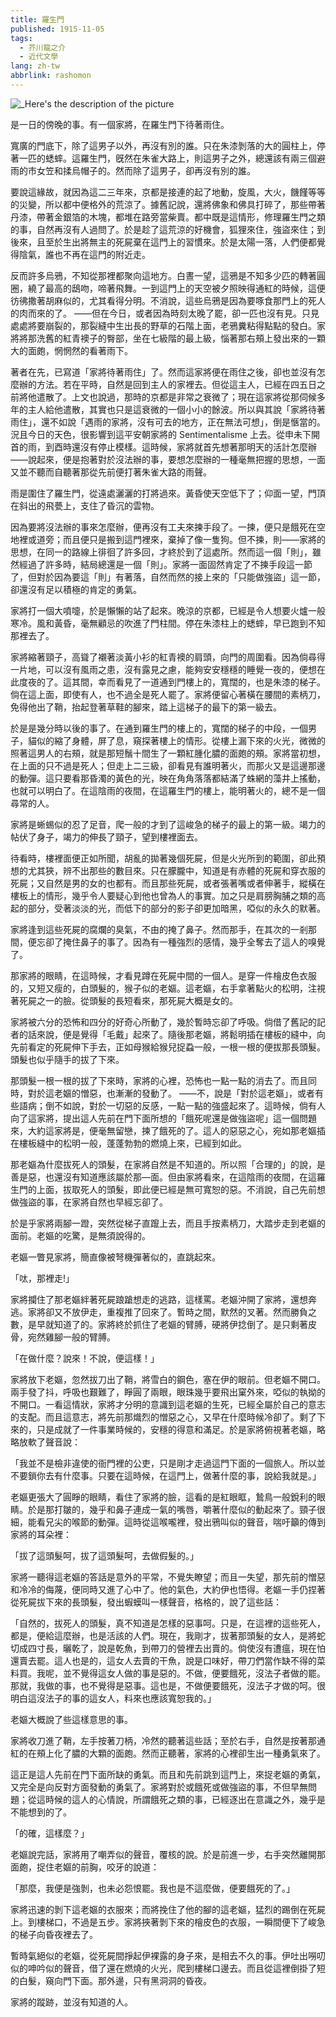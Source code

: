 ```yaml
---
title: 羅生門
published: 1915-11-05
tags:
  - 芥川龍之介
  - 近代文學
lang: zh-tw
abbrlink: rashomon
---
```


![_Here's the description of the picture](https://image.radishzz.cc/picsmaller/06.webp)

是一日的傍晚的事。有一個家將，在羅生門下待著雨住。

寬廣的門底下，除了這男子以外，再沒有別的誰。只在朱漆剝落的大的圓柱上，停著一匹的蟋蟀。這羅生門，旣然在朱雀大路上，則這男子之外，總還該有兩三個避雨的市女笠和揉烏帽子的。然而除了這男子，卻再沒有別的誰。

要說這緣故，就因為這二三年來，京都是接連的起了地動，旋風，大火，饑饉等等的災變，所以都中便格外的荒涼了。據舊記說，還將佛象和佛具打碎了，那些帶著丹漆，帶著金銀箔的木塊，都堆在路旁當柴賣。都中既是這情形，修理羅生門之類的事，自然再沒有人過問了。於是趁了這荒涼的好機會，狐狸來住，強盜來住；到後來，且至於生出將無主的死屍棄在這門上的習慣來。於是太陽一落，人們便都覺得陰氣，誰也不再在這門的附近走。

反而許多烏鴉，不知從那裡都聚向這地方。白晝一望，這鴉是不知多少匹的轉著圓圈，繞了最高的鴟吻，啼著飛舞。一到這門上的天空被夕照映得通紅的時候，這便彷彿撒著胡麻似的，尤其看得分明。不消說，這些烏鴉是因為要啄食那門上的死人的肉而來的了。 ——但在今日，或者因為時刻太晚了罷，卻一匹也沒有見。只見處處將要崩裂的，那裂縫中生出長的野草的石階上面，老鴉糞粘得點點的發白。家將將那洗舊的紅青襖子的臀部，坐在七級階的最上級，惱著那右頰上發出來的一顆大的面皰，惘惘然的看著雨下。

著者在先，已寫道「家將待著雨住」了。然而這家將便在雨住之後，卻也並沒有怎麼辦的方法。若在平時，自然是回到主人的家裡去。但從這主人，已經在四五日之前將他遣散了。上文也說過，那時的京都是非常之衰微了；現在這家將從那伺候多年的主人給他遣散，其實也只是這衰微的一個小小的餘波。所以與其說「家將待著雨住」，還不如說「遇雨的家將，沒有可去的地方，正在無法可想」，倒是愜當的。況且今日的天色，很影響到這平安朝家將的 Sentimentalisme 上去。從申未下開首的雨，到酉時還沒有停止模樣。這時候，家將就首先想著那明天的活計怎麼辦——說起來，便是抱著對於沒法辦的事，要想怎麼辦的一種毫無把握的思想，一面又並不聽而自聽著那從先前便打著朱雀大路的雨聲。

雨是圍住了羅生門，從遠處灑灑的打將過來。黃昏使天空低下了；仰面一望，門頂在斜出的飛甍上，支住了昏沉的雲物。

因為要將沒法辦的事來怎麼辦，便再沒有工夫來揀手段了。一揀，便只是餓死在空地裡或道旁；而且便只是搬到這門裡來，棄掉了像一隻狗。但不揀，則——家將的思想，在同一的路線上徘徊了許多回，才終於到了這處所。然而這一個「則」，雖然經過了許多時，結局總還是一個「則」。家將一面固然肯定了不揀手段這一節了，但對於因為要這「則」有著落，自然而然的接上來的「只能做強盜」這一節，卻還沒有足以積極的肯定的勇氣。

家將打一個大噴嚏，於是懶懶的站了起來。晚涼的京都，已經是令人想要火爐一般寒冷。風和黃昏，毫無顧忌的吹進了門柱間。停在朱漆柱上的蟋蟀，早已跑到不知那裡去了。

家將縮著頸子，高聳了襯著淡黃小衫的紅青襖的肩頭，向門的周圍看。因為倘尋得一片地，可以沒有風雨之患，沒有露見之慮，能夠安安穩穩的睡覺一夜的，便想在此度夜的了。這其間，幸而看見了一道通到門樓上的，寬闊的，也是朱漆的梯子。倘在這上面，即使有人，也不過全是死人罷了。家將便留心著橫在腰間的素柄刀，免得他出了鞘，抬起登著草鞋的腳來，踏上這梯子的最下的第一級去。

於是是幾分時以後的事了。在通到羅生門的樓上的，寬闊的梯子的中段，一個男子，貓似的縮了身體，屏了息，窺探著樓上的情形。從樓上漏下來的火光，微微的照著這男人的右頰，就是那短鬚十間生了一顆紅腫化膿的面皰的頰。家將當初想，在上面的只不過是死人；但走上二三級，卻看見有誰明著火，而那火又是這邊那邊的動彈。這只要看那昏濁的黃色的光，映在角角落落都結滿了蛛網的藻井上搖動，也就可以明白了。在這陰雨的夜間，在這羅生門的樓上，能明著火的，總不是一個尋常的人。

家將是蜥蜴似的忍了足音，爬一般的才到了這峻急的梯子的最上的第一級。竭力的帖伏了身子，竭力的伸長了頸子，望到樓裡面去。

待看時，樓裡面便正如所聞，胡亂的拋著幾個死屍，但是火光所到的範圍，卻此預想的尤其狹，辨不出那些的數目來。只在朦朧中，知道是有赤體的死屍和穿衣服的死屍；又自然是男的女的也都有。而且那些死屍，或者張著嘴或者伸著手，縱橫在樓板上的情形，幾乎令人要疑心到他也曾為人的事實。加之只是肩膀胸脯之類的高起的部分，受著淡淡的光，而低下的部分的影子卻更加暗黑，啞似的永久的默著。

家將逢到這些死屍的腐爛的臭氣，不由的掩了鼻子。然而那手，在其次的一剎那間，便忘卻了掩住鼻子的事了。因為有一種強烈的感情，幾乎全奪去了這人的嗅覺了。

那家將的眼睛，在這時候，才看見蹲在死屍中間的一個人。是穿一件檜皮色衣服的，又短又瘦的，白頭髮的，猴子似的老嫗。這老嫗，右手拿著點火的松明，注視著死屍之一的臉。從頭髮的長短看來，那死屍大概是女的。

家將被六分的恐怖和四分的好奇心所動了，幾於暫時忘卻了呼吸。倘借了舊記的記者的話來說，便是覺得「毛戴」起來了。隨後那老嫗，將鬆明插在樓板的縫中，向先前看定的死屍伸下手去，正如母猴給猴兒捉蝨一般，一根一根的便拔那長頭髮。頭髮也似乎隨手的拔了下來。

那頭髮一根一根的拔了下來時，家將的心裡，恐怖也一點一點的消去了。而且同時，對於這老嫗的憎惡，也漸漸的發動了。 ——不，說是「對於這老嫗」，或者有些語病；倒不如說，對於一切惡的反感，一點一點的強盛起來了。這時候，倘有人向了這家將，提出這人先前在門下面所想的「餓死呢還是做強盜呢」這一個問題來，大約這家將是，便毫無留戀，揀了餓死的了。這人的惡惡之心，宛如那老嫗插在樓板縫中的松明一般，蓬蓬勃勃的燃燒上來，已經到如此。

那老嫗為什麼拔死人的頭髮，在家將自然是不知道的。所以照「合理的」的說，是善是惡，也還沒有知道應該屬於那—面。但由家將看來，在這陰雨的夜間，在這羅生門的上面，拔取死人的頭髮，即此便已經是無可寬恕的惡。不消說，自己先前想做強盜的事，在家將自然也早經忘卻了。

於是乎家將兩腳一蹬，突然從梯子直躥上去，而且手按素柄刀，大踏步走到老嫗的面前。老嫗的吃驚，是無須說得的。

老嫗一瞥見家將，簡直像被弩機彈著似的，直跳起來。

「呔，那裡走!」

家將攔住了那老嫗絆著死屍踉蹌想走的逃路，這樣罵。老嫗沖開了家將，還想奔逃。家將卻又不放伊走，重複推了回來了。暫時之間，默然的叉著。然而勝負之數，是早就知道了的。家將終於抓住了老嫗的臂膊，硬將伊捻倒了。是只剩著皮骨，宛然雞腳一般的臂膊。

「在做什麼？說來！不說，便這樣！」

家將放下老嫗，忽然拔刀出了鞘，將雪白的鋼色，塞在伊的眼前。但老嫗不開口。兩手發了抖，呼吸也艱難了，睜圓了兩眼，眼珠幾乎要飛出窠外來，啞似的執拗的不開口。一看這情狀，家將才分明的意識到這老嫗的生死，已經全屬於自己的意志的支配。而且這意志，將先前那熾烈的憎惡之心，又早在什麼時候冷卻了。剩了下來的，只是成就了一件事業時候的，安穩的得意和滿足。於是家將俯視著老嫗，略略放軟了聲音說：

「我並不是檢非違使的衙門裡的公吏，只是剛才走過這門下面的一個旅人。所以並不要鎖你去有什麼事。只要在這時候，在這門上，做著什麼的事，說給我就是。」

老嫗更張大了圓睜的眼睛，看住了家將的臉，這看的是紅眼眶，鷙鳥一般銳利的眼睛。於是那打皺的，幾乎和鼻子連成一氣的嘴唇，嚼著什麼似的動起來了。頸子很細，能看兄尖的喉節的動彈。這時從這喉嚨裡，發出鴉叫似的聲音，喘吁籲的傳到家將的耳朵裡：

「拔了這頭髮呵，拔了這頭髮呵，去做假髮的。」

家將一聽得這老嫗的答話是意外的平常，不覺失瞭望；而且一失望，那先前的憎惡和冷冷的侮蔑，便同時又進了心中了。他的氣色，大約伊也悟得。老嫗一手仍捏著從死屍拔下來的長頭髮，發出蝦蟆叫一樣聲音，格格的，說了這些話：

「自然的，拔死人的頭髮，真不知道是怎樣的惡事呵。只是，在這裡的這些死人，都是，便給這麼辦，也是活該的人們。現在，我剛才，拔著那頭髮的女人，是將蛇切成四寸長，曬乾了，說是乾魚，到帶刀的營裡去出賣的。倘使沒有遭瘟，現在怕還賣去罷。這人也是的，這女人去賣的干魚，說是口味好，帶刀們當作缺不得的菜料買。我呢，並不覺得這女人做的事是惡的。不做，便要餓死，沒法子者做的罷。那就，我做的事，也不覺得是惡事。這也是，不做便要餓死，沒法子才做的呵。很明白這沒法子的事的這女人，料來也應該寬恕我的。」

老嫗大概說了些這樣意思的事。

家將收刀進了鞘，左手按著刀柄，冷然的聽著這些話；至於右手，自然是按著那通紅的在頰上化了膿的大顆的面皰。然而正聽著，家將的心裡卻生出一種勇氣來了。

這正是這人先前在門下面所缺的勇氣。而且和先前跳到這門上，來捉老嫗的勇氣，又完全是向反對方面發動的勇氣了。家將對於或餓死或做強盜的事，不但早無問題；從這時候的這人的心情說，所謂餓死之類的事，已經逐出在意識之外，幾乎是不能想到的了。

「的確，這樣麼？」

老嫗說完話，家將用了嘲弄似的聲音，覆核的說。於是前進一步，右手突然離開那面皰，捉住老嫗的前胸，咬牙的說道：

「那麼，我便是強剝，也未必怨恨罷。我也是不這麼做，便要餓死的了。」

家將迅速的剝下這老嫗的衣服來；而將挽住了他的腳的這老嫗，猛烈的踢倒在死屍上。到樓梯口，不過是五步。家將挾著剝下來的檜皮色的衣服，一瞬間便下了峻急的梯子向昏夜裡去了。

暫時氣絕似的老嫗，從死屍間掙起伊裸露的身子來，是相去不久的事。伊吐出嘮叨似的呻吟似的聲音，借了還在燃燒的火光，爬到樓梯口邊去。而且從這裡倒掛了短的白髮，窺向門下面。那外邊，只有黑洞洞的昏夜。

家將的蹤跡，並沒有知道的人。
